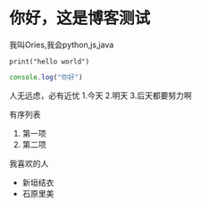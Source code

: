 # 你好，这是博客测试
我叫Ories,我会python,js,java

`print("hello world")`

```javascript
console.log("你好")
```
人无远虑，必有近忧
 1.今天
 2.明天
 3.后天都要努力啊

有序列表
 1. 第一项
 2. 第二项

我喜欢的人
* 新垣结衣
* 石原里美
